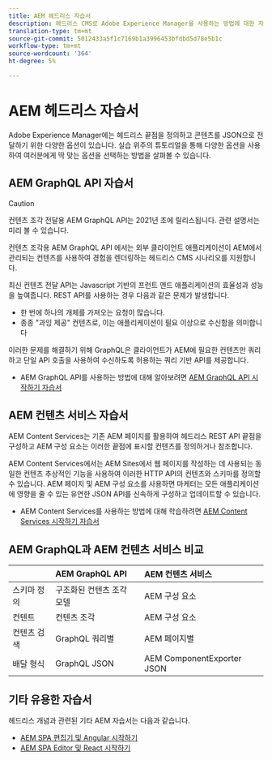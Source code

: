 ```yaml
---
title: AEM 헤드리스 자습서
description: 헤드리스 CMS로 Adobe Experience Manager을 사용하는 방법에 대한 자습서 모음입니다.
translation-type: tm+mt
source-git-commit: 5012433a5f1c7169b1a3996453bfdbd5d78e5b1c
workflow-type: tm+mt
source-wordcount: '364'
ht-degree: 5%

---
```



# AEM 헤드리스 자습서

Adobe Experience Manager에는 헤드리스 끝점을 정의하고 콘텐츠를 JSON으로 전달하기 위한 다양한 옵션이 있습니다. 실습 위주의 튜토리얼을 통해 다양한 옵션을 사용하여 여러분에게 딱 맞는 옵션을 선택하는 방법을 살펴볼 수 있습니다.

## AEM GraphQL API 자습서

>[!CAUTION]
>
> 컨텐츠 조각 전달용 AEM GraphQL API는 2021년 초에 릴리스됩니다.
> 관련 설명서는 미리 볼 수 있습니다.

컨텐츠 조각용 AEM GraphQL API
에서는 외부 클라이언트 애플리케이션이 AEM에서 관리되는 컨텐츠를 사용하여 경험을 렌더링하는 헤드리스 CMS 시나리오를 지원합니다.

최신 컨텐츠 전달 API는 Javascript 기반의 프런트 엔드 애플리케이션의 효율성과 성능을 높여줍니다. REST API를 사용하는 경우 다음과 같은 문제가 발생합니다.

* 한 번에 하나의 개체를 가져오는 요청이 많습니다.
* 종종 &quot;과잉 제공&quot; 컨텐츠로, 이는 애플리케이션이 필요 이상으로 수신함을 의미합니다

이러한 문제를 해결하기 위해 GraphQL은 클라이언트가 AEM에 필요한 컨텐츠만 쿼리하고 단일 API 호출을 사용하여 수신하도록 허용하는 쿼리 기반 API를 제공합니다.

* AEM GraphQL API를 사용하는 방법에 대해 알아보려면 [AEM GraphQL API 시작하기 자습서](./graphql/overview.md)

## AEM 컨텐츠 서비스 자습서

AEM Content Services는 기존 AEM 페이지를 활용하여 헤드리스 REST API 끝점을 구성하고 AEM 구성 요소는 이러한 끝점에 표시할 컨텐츠를 정의하거나 참조합니다.

AEM Content Services에서는 AEM Sites에서 웹 페이지를 작성하는 데 사용되는 동일한 컨텐츠 추상적인 기능을 사용하여 이러한 HTTP API의 컨텐츠와 스키마를 정의할 수 있습니다. AEM 페이지 및 AEM 구성 요소를 사용하면 마케터는 모든 애플리케이션에 영향을 줄 수 있는 유연한 JSON API를 신속하게 구성하고 업데이트할 수 있습니다.

* AEM Content Services를 사용하는 방법에 대해 학습하려면 [AEM Content Services 시작하기 자습서](./content-services/overview.md)

## AEM GraphQL과 AEM 컨텐츠 서비스 비교

|  | AEM GraphQL API | AEM 컨텐츠 서비스 |
|--------------------------------|:-----------------|:---------------------|
| 스키마 정의 | 구조화된 컨텐츠 조각 모델 | AEM 구성 요소 |
| 컨텐트 | 컨텐츠 조각 | AEM 구성 요소 |
| 컨텐츠 검색 | GraphQL 쿼리별 | AEM 페이지별 |
| 배달 형식 | GraphQL JSON | AEM ComponentExporter JSON |

## 기타 유용한 자습서

헤드리스 개념과 관련된 기타 AEM 자습서는 다음과 같습니다.

* [AEM SPA 편집기 및 Angular 시작하기](https://experienceleague.adobe.com/docs/experience-manager-learn/spa-angular-tutorial/overview.html)
* [AEM SPA Editor 및 React 시작하기](https://experienceleague.adobe.com/docs/experience-manager-learn/spa-react-tutorial/overview.html)